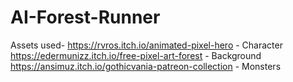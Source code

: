 # AI-Forest-Runner
Assets used-
https://rvros.itch.io/animated-pixel-hero - Character
https://edermunizz.itch.io/free-pixel-art-forest - Background
https://ansimuz.itch.io/gothicvania-patreon-collection - Monsters
